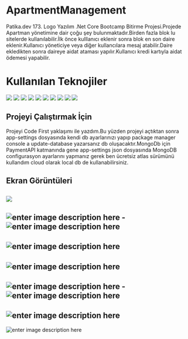 ﻿# ApartmentManagement

Patika.dev 173. Logo Yazılım .Net Core Bootcamp Bitirme Projesi.Projede Apartman yönetimine dair çoğu şey bulunmaktadır.Birden fazla blok lu sitelerde kullanılabilir.İlk önce kulllanıcı eklenir sonra blok en son daire eklenir.Kullanıcı yöneticiye  veya diğer kullancılara mesaj atabilir.Daire ekledikten sonra daireye aidat ataması yapılır.Kullanıcı kredi kartıyla aidat ödemesi yapabilir.


# Kullanılan Teknojiler

![](https://img.shields.io/badge/Git-E34F26?style=for-the-badge&logo=git&logoColor=white) ![](https://img.shields.io/badge/CSS3-1572B6?style=for-the-badge&logo=css3&logoColor=white) ![](https://img.shields.io/badge/JavaScript-323330?style=for-the-badge&logo=javascript&logoColor=F7DF1E)  ![](https://img.shields.io/badge/Bootstrap-563D7C?style=for-the-badge&logo=bootstrap&logoColor=white)   ![](https://img.shields.io/badge/.NET-5C2D91?style=for-the-badge&logo=.net&logoColor=white) 
 ![](https://img.shields.io/badge/HTML5-E34F26?style=for-the-badge&logo=html5&logoColor=white)  ![](https://camo.githubusercontent.com/72e92f69f36703548704a9eeda2a9889c2756b5e08f01a9aec6e658c148d014e/68747470733a2f2f696d672e736869656c64732e696f2f62616467652f4d6f6e676f44422d3445413934423f7374796c653d666f722d7468652d6261646765266c6f676f3d6d6f6e676f6462266c6f676f436f6c6f723d7768697465) ![](https://camo.githubusercontent.com/154b109392c658875e8ae5fd94e79ab62f82341149424efc8eb0c1e59821725a/68747470733a2f2f696d672e736869656c64732e696f2f62616467652f4d6963726f736f66745f53514c5f5365727665722d4343323932373f7374796c653d666f722d7468652d6261646765266c6f676f3d6d6963726f736f66742d73716c2d736572766572266c6f676f436f6c6f723d7768697465) ![](https://camo.githubusercontent.com/c78258a250a9f24949bfd1bbf22418bb8863a618d6dfae4c634d62e259232852/68747470733a2f2f696d672e736869656c64732e696f2f62616467652f2d456e746974794672616d65776f726b2d3543324439313f7374796c653d666c6174266c6f676f3d2e6e6574266c6f676f436f6c6f723d7768697465)
 ![](https://camo.githubusercontent.com/0a8c6ffd2805c602ea7ed59d2dd6e0e7211430782358acd807171aeefe64bed5/68747470733a2f2f696d672e736869656c64732e696f2f62616467652f2d466c75656e7456616c69646174696f6e2d4343323932373f7374796c653d666c61742d737175617265266c6f676f3d2e6e6574266c6f676f436f6c6f723d666666666666)  



## Projeyi Çalıştırmak İçin

Projeyi Code First yaklaşımı ile yazdım.Bu yüzden projeyi açtıktan sonra app-settings dosyasında kendi db ayarlarınızı yapıp package manager console a update-database yazarsanız db oluşacaktır.MongoDb için PaymentAPI katmanında gene app-settings json dosyasında MongoDB configurasyon ayarlarını yapmanız gerek ben ücretsiz atlas sürümünü kullandım cloud olarak local db de kullanabilirsiniz.

## Ekran Görüntüleri

![](https://lh3.googleusercontent.com/_48SthkzPYn84E-9k7s9LAEeKIhgsIZrk7-UFrLlduuPq7gXNeG5XvmbR7IWa80crByn5UgtZd8Xai_EEHC2uDW93Yv2vrfoBX7UCwbVdyYFcwWYRznrvRcXJjchKhtyeBJbC5ZhqSaQsCHnqnG-TMFd5LV0ZopGZ9mKvtDcevsrnKn-OJVNGbv9HEAqG9u1q7q1ntk91b5TyoxI_fv9E4RPgEU_1i7Se9g_P4uJWa_ADZWuE7lohA6Fj84itV0Bb2yFh57dGh97zsVDsBfA-QwB5fQh8aNwNpROWbWXaHUNdZVFedNFWXVvpr9Wsl7_2yveIehx_hS4-ovaUowKz2lfy3ZE2_uMILq_8WYr0DQcljcQV5qcX8l0O7wrg5TQkcpqHYaPyasmjQka0IB8n9d3IXdy_jErgHlskXkS7IMI6EWfHQOU3vegZo6InEuYkzByjZwpr5qDnkP_Lg3zK_JKe6MwMmwAWSD1APQGumSG4Et6JSznQrt-zWeF5w981sFyPjWKBv2i4t8m3bDWpuQExTOEED12GBVTnsxlq4jlyIRPS6mUeQoC__KR-PktRU9I9JxyIkg1lhdU8seoeqBzrPzwgdfCd9-ECtU1NPEDI_mibYseu-AW6PtEtg1f2Zg8FDnyq02qkgwVw-69824IoYJbkhPuc9s1eoTDyPa-603Kqrs0OPjYWV8FUlFEwZKOoOTbjpE8CDLsvlrf-X2hn-GuU3c8O1JupOXXaez-_l8QCck=w715-h324-no?authuser=0)
-
![enter image description here](https://lh3.googleusercontent.com/dUzbq-DNTOu6HIuh9Kir8dg9C4OciwhMkrWuTEgDSXtHzoEBhXafOtjDVUqbxruG-CXianVNKj9AzNI_zVaBTTeI0qxMX4NkcOVqX3WNeD4wWkiquSSblf4D3pxWiNXaSan4439E8tWHlMc0j7TX1Ug2pCCwkOekDrHHU6A_G1PgxlCaW_5ZUqRjBejVLgzZZlSZEz4Fbb6en5JblcOujbdmEq7YQNvtzxUeiIhGEj0WVSvFPZPKcenPojIaVCTP3tOsJHNwnEkgMN5cYp0e7nF9bhIH3xrN5Mt3W5aS43Lr_wq-s5HIFCPDYDivvahHEW-Jjk9ExxCndbE-eqG1SneydVt9LOzmQmm88qTMDQCeeqRwvZMtcH0Ll6bWcfSzF8GFEDEzO00EoInRFvtNJOKxhtByBjBxMDnProNLrefSOyVpe2p1vk2ftiTIaiBBi8l_ZOCPOhbvEr3RWd6wXY06Rouf271Vxmn4X65Oq3aHohpYmS5uu-RJyb_wJpmcvh-8Rig2NjTTSqiIU1SjpemzUIGWZOafxGwKrb2Pk9xcOgF8viUzJBEn4-QcdqxHZOiF-0lmnpguulc41RBcGYbH4eBhy6yIPVEKBZ2fx2jX3YDqZUSmZxKRI49MOaWH3xohDhf1vHtHzyLfl6fU8jpq6kBSmMM3aqrQJdci4XUTuuI-z476urJSg-cGtCtJXPYRyGuIQ0pRndy6fx0KHJs8DBpxBmndzgS4a6EClOk3g9pZvZA=w1920-h871-no?authuser=0)
-![enter image description here](https://lh3.googleusercontent.com/mcxe-MFQAuJSC6TF0s9PosprYymR6N2UtAH1wRq8GUVv64kmS6nKwOUuauuM_z-DbuTtt349LObW5HYDJevB8xKplWFy3QFuijfQiwYYvNVRn3-8daVikJuBw3hk0t10p98Ee0ltXLnkhp2nxk143t_Vl4WH8rqy9JcuvTDA7XlR3cbPwE2cLsZCvBIOiFdqsw7yXdEcutgFgLmvKTeQDV7pVKSwF_nMtyvRhrCqsVouWDZb44YyFG0wwNm1kTSVeIB9b4ejVSqSdBVlqQPPWPo7j8N6I4jTYHcq3jVZH733NQ5_mYH-UVlGeZwyAArsfKOUHJyleY_3SyU0TuTw_L_KhMp6wKr4udeX8b0nOs8kkXjpFBmnplTwtrGMEK4VxtyF04LqcG3uWP6GlJDDRCxxfzQifCyTpPCdJ03d5ImoTX_rqFzXmrNa4oVgdxfVBRbNVZaDhaBQTekTeXUivaXcJt485KtcNJVjwbmdaO1LDgNgh52jGwib3lkLJX5dXZOr4cSvYex4z35zMrFjHky5QDB44ThzK-P311ArJLHkhN7JwHCyMs3EX8uxtR8QNiZZoVLaBOR2B8Tsy9W6Qp4Pv1xCFEvpGIoidYiIKcWneHwGf3FFDBvd8DRdT1ZBqAVAPaSJycBOb2Z1WnUulanLuSYVMa1h7Zxm3IztqajOOHfTeIr1cFGU7TjYBUvrgBGoCcsdW1C_bJxIv-XN05KUNrgVNG6ZJfy2Yk4_VpdsQBReuQs=w1920-h865-no?authuser=0)
-
![enter image description here](https://lh3.googleusercontent.com/8XbngfsWvSO0XWC21fukVY7JxaeMtzJZ1xLkoyU7bv_ED9NFOwFcIaw3Y38OU74siJehURgtin4pPC0H6QUBWavK_YNMqS6HYrQ-nLGbCz8gnTOfNp4eK0JkNORNTHPtOXBxxhPxH2kfsd1RQLGWBI3-_uCqCQdvV1ZO_Qpoxfs28Ce2-a7DUQcogas7WF_Gj0lM5QLvTNw94kDX-7Kc-qUuZFuSAl553Y4hVtXctOaeJamz2_RVynqL6oaVa9v3pNC8uN3ZHdCOB1LpVr0eyLquuaUVRhCyJkULvPAtmUaC9WR8IkN1wCg-aZSahozyHFlmU5SI-sl-Rexjn7DsdkhMJeDt19qrb8jMoKf8kHnGB5lRkSQu6X9DjbBraT2huGzAE7CFf_QwdEtwXMeUqgAhNNOQN8uAE6CXXR8QPy1YB4ecn43ZqDTzMjG7KDnytOL0ZuTR9UtakzXAMBrENaMXZ0RxzMyddgStwtLiOaSIrzfZ0ts1Jv6fmPe0cqR7GyreyxPVxmpUFFbBz17CHl3FPGgYa3Ls8BWGOJfnjQGlRIi51nwXyq81QYmzIz_ows-eZabC9p_0-v3ZcUBnulrtFnG5EBcKf9INpd2M79djOtYV6xOf3wtYT-fU-de20bxe3bhOQh3fgColRa_D7wYFRjYMvAqMkhsuShndHdkXs3wJqhDL9Zl5Eu5pKPt4Dt3pQXyCZbEcdN_8NuI_hv9_99xjF9nZchFw_xMaRHXqSaXVpE8=w1917-h864-no?authuser=0)
-
![enter image description here](https://lh3.googleusercontent.com/De9tb9pSUaHnt7J7A2h5tP5MI_P80wyD_TXRy-R8ntcHKIzc7Z4d3j7A49uFedCJeYRtHN6ITbzzxacVeGC4WKEQ1KHtcGBEEf-j5Ut0joE5PpShNBVWvQW-E4k9y8UeAbSwQVGpJ_AC3CBq66UsGgxpyqq32ZaV-M37d4xK9c7cf1OyKmBOxC7HXdRu1X5w7lVgthu6EzpeSNs3-C7GGcrBCr7pLC25vYLPKq6KGmrBvWjaCKa9NXw3CYuWQQS2x3-Z_cptl-cX39gACRA_qch9pOkw8jutQd6eseH4cx6P4VDImaK3xoLGSsWtVkzHqWNIjVziFmlSEHJlPRJRXngg0xpqy_ZxYwVc0WxMRNf0iinkRXPR8j-QjEDgVb-ezTjGE-FbGdRpxkNzNc9n5fRQ_dtwVj9h5GwXEjb8aecTXThxxgf6aJ8aWFdIDLy9IIF3QyFz96ibWjns3Ff-AiJ1LPCthWbb0n65BlANJSq3gHIQ_p3gdRj5j2yeEWb5Htw_avNmowfsw7naryiBsoHh61gctp2La6MaxRn_-PfykOU1dZ4mEAHre2U4zIDRm7wEL_Y21QC_GLgo57i1EdRGQq7JRNBebCOgIUIJtvkoLaxjlD9VoxxTejkT0nRKMQ672RyMGx9rdXpW1bt3oKGBIzgdqUIQL6j1_pCqDgllKPQkD_ZwYgjE6o-iADB3Jd3T4A8LXTcfksCJzRY5Ngg7N59SV12lCIXLGhP3UuUWVqgCwiA=w1914-h862-no?authuser=0)
-
![enter image description here](https://lh3.googleusercontent.com/wDZv8dsTZlWRKXU90759Tsvk_gXyJ1FDkW35XIYhLziKkgZGpE9pfrJUlLn1xhMHT-td5aQymt_t_YSt0m3Hjjz_2PWXbsWk7amFaA5r-tIKd4T75bVI6xgnOtvlz2exN2K0FnJvex-A3hEc8yeuHoj-geSf_EC3T3yo00DIdZt1KnP-yWlUlelNDco5uESSvXGc8k2rdVJEXOzQEi1FPbGYGidag6V_QrsM74QfxXkRDTSyq4hf1zwA0fx6SmpNtT8xsoC-phRqThD4Pf1IPLwTvLO0yfcNT399OlULaspz78-LvuXEdZIh0OpHvMklzLqtxgZ-7wYvlWXnIl3_HjfHKst1MQBEod_v6cGmv_X3tg9KYArsusOn3GW2F9ohvoyy1ZW4o81szc_RdlFYXKxrKr7-x3ah97EjmU00AeuPHimp2HChl0ajnlyol0eO7KLH6YSl0d0ZynK_jh9VD_wxdNTCMNzFpHeZUAFqiwMue6NEcd7DTI_nLyG7doLFlsU80UwRvuK6SSf6I8QTfp6dNn4jB6is-QNht8AbCEkCAA_G-bDYljz0kwXYOouvRK2GKb3wksdpH1SPJTEaINrs-aBvFqGCL6F9cuPD2_X9My_RNHdqyuuFtaKRVbvOfqBTzP4wsSIgweLkwRnHWyUFJm3kAssIOhwYqM-GSTSywLyyIN9aozEyWLN2umJQd45r7PLLZMrEdD35JA1xkJKuqiMKxG8N_XWG3E3Tj9jDerQt8zg=w1917-h874-no?authuser=0)
-![enter image description here](https://lh3.googleusercontent.com/GyDUS-cqpRcJvPhwWG2ljUqWySM8NwSCiEvcfsTnhVnqGxBCTfPthNUlRIt4rEfLnJMCYDe2MCFnti_4HMwUGxPOYZ7Z82xZIRhq6K_bnqRd5zKvmI6S2WYr7LNaA6Cw-7USEt611RDYIZVhrttGp4q5oWITWKCaFnZOu1iDgh92YkhRowfkZitKvY6K2NuCtH2tYrDIQUohAC7U5UISNEdca3scn6CUWhNaGe4haYN8Z8r6fgix7RnDv24ur8JQ6g7KK9F0jLANsSn8XX-avVvtwbFh3hXLqArbYgebtmcNU4Dj_C0WtEbadZtGxKVchXOdpF6K12STgvyj7XvTc9Ov5NyBJm2fpgg0mvL73hEgQkJWgYe4i9zYA86_4k0pNPFQoSYWaQyD2an5HEKhyOrPm8pV_y-HR75t7VlpB5mlNyaMEjL4KkzkG8VzQXwwwZJb67WmMrvmYisQ4neGrClp1qgZ4dxcBWoHwFd95PeRg05LxyERRu5nnsucRPVT1ZnEFEHXSGLFuzCypdZpAIm3lLXs-K3N9DLTcM3zr2MqL5PljiC_F8DDzx16XOEc15NmH0XqqNJ8hGxsiEm1XbjjtytKQdVRqruXxfmtdVdWTEue7vvPoixlHbQ_T9w9_j-I-dk_lNzEg-0YT1veH5mOHGL8BUSO0dxwkHPiYWt-xE04oyMWuLbYami8mrZghMAEvzNnJ7WyyeUt0neuv16OzdarVzGnJRNlVevgrLFqHX4Ju8w=w1920-h863-no?authuser=0)
-
![enter image description here](https://lh3.googleusercontent.com/Bo8EyZfDUNUyWNI-YaDybJbvS6uIQshsvEdaN572uNPUhqpQEQfawkYlgTwqR87bHSl9fCF773f6GI4CXN4B4TY6YtrxxOMGdo9SjfTkaRumOtqe47s4zECh5D1z_xJWA1ZLu0kiD1xUyNLtyz-hk0B65IOjVmxkbuDJhflXJPh92fGnNmYFClu6r2SNmumarf8jl_owu8hMkZZqoxpW4ba6uzFL2Zjv_gpTeSXtoNBP1OEuACRHfZrf_Q8PZcOBFsohCCIHSR5UDQnD923KcKq129-wUM3TEVySnWYSS74xF56XhnRQ4juLMUyZhL3JvMxhul2WaUYWUmBXI1NfovWJWddkQlaR8HzSqW4ZeViMiXCRs-AIjtWIsenOh_CmnIorx-2c5TQEC5Wqs16rOLh0Ra4fYWkMvZyQpBpeBB65qr-sndeXZATHbmfuZzfhLMhVIhoEP8gmuhLa1sXgWKQ7UpV-SmCW4BlNziN2cT3IiLWAGea1VR_7W6OHQMpBSdahNE_EO48QvUaUc1JlN0sgk5J1voi_shOBk1NWih0tmg5PLRmvAd4iBv6Sn5ZrctOoLMSI1EwrzORUUg1R6YDd7uWMjHI_XMjh64vWmKZJtr_X3-CEAJhHloMINAYWmYw0xAmeaiwBbQYV9cNslZrcI7J3A_eXYSYaoNkV8PRRrBFpZCUNNWohTj5gWzYDLLYBg-ER-bp_iz3bftsxsWBjnMVDF066SAqQmPNTK0_oPlCgtKI=w1920-h868-no?authuser=0)
-
![enter image description here](https://lh3.googleusercontent.com/E4QE0K7AESt_qJaRLeNK2U95hyZFyBm3_PBYEwGDyn3gKQlD6fI0PpvQV4BlibzITxYqAukd2IdXobf8_3tKY-VgFVxQnYeMUaZUudtyIPwgVZApWBnuCfc_g7C6WSWYLqvsbRp-F8BuRPIle4LqTOAG5Xgh2nZVlwWu346ySm5bgb00sTLgS8V7uJQUXbfxXzwSEI894iQu-rrjnxxfwKtTY16ehTKDh67I-0-7UnayEzmomnz6Blg_qaHI5TVNPNkoUL6eHaLqm8yLQ4Gbg6HovKeZzH0P77NrRdZDGW1zpdqVj5CzB2YUlFt9gK2caR-9-Gpl264OxLhL82Lbq2S9ogQi2qO-mYPkRTPUxaCije11EqeS6hM-bruW5nZosBxLpqtZBYC2BHe5kTse8hyu2yGNBOmcq9hJJ0KfTycSTkC__LDZ8WW4vWmKH4UIqcZqk5QV399g_HH1NDjgC2Y8ydEyyPZXEN56CtCLP67O07lf3U6-4RtSM0l6KMfCGigbkCk-idwXBJ4qW_UOBiL2k2Nlw0Dj3gRw1ZEhDisTg5OlFPdu5foW9NkqFEWjm9sBYcFoemCBjKxJFiNHRE1pbzCu9AjhOjEm6bOg5z77hNzr3obeWSnZDmrxSMmnp6tnmTAur5StsJ8cSg3QoqlAUTk_9qDUc-gyDvCUN_ddnRqjNtOTNzxSBwem7wQu_H4FMe2J573Q-3m2sTghq2X7p2fA5cm9ZaqCedV0BNfof7wMvJs=w1920-h870-no?authuser=0)
